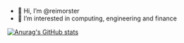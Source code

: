 - 👋 Hi, I’m @reimorster
- 👀 I’m interested in computing, engineering and finance

[![Anurag's GitHub stats](https://github-readme-stats.vercel.app/api?username=reimorster&theme=synthwave)](https://github.com/anuraghazra/github-readme-stats)


<!---
reimor/reimor is a ✨ special ✨ repository because its `README.md` (this file) appears on your GitHub profile.
You can click the Preview link to take a look at your changes.
--->
